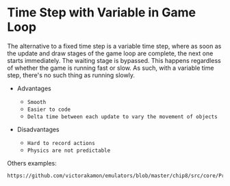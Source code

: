 Time Step with Variable in Game Loop
==================
 The alternative to a fixed time step is a variable time step, where as soon as the update and draw stages of the
 game loop are complete, the next one starts immediately. The waiting stage is bypassed. 
 This happens regardless of whether the game is running fast or slow. 
 As such, with a variable time step, there's no such thing as running slowly.

* Advantages
  * ```Smooth```
  * ```Easier to code```
  * ```Delta time between each update to vary the movement of objects```
  
* Disadvantages
  * ```Hard to record actions```
  * ```Physics are not predictable```
  
  

Others examples:
```
https://github.com/victorakamon/emulators/blob/master/chip8/src/core/Processor.java
```